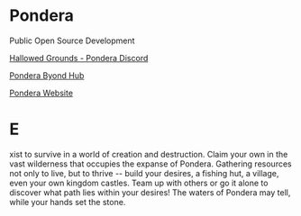 # Pondera
Public Open Source Development

<a href="https://discord.gg/2ZGz38FK4w">Hallowed Grounds - Pondera Discord</a>

<a href="http://www.byond.com/games/AERProductions/Pondera">Pondera Byond Hub</a>

<a href="https://www.aerproductions.com/pond/">Pondera Website</a>

# E
xist to survive in a world of creation and destruction. Claim your own in the vast wilderness that occupies the expanse of Pondera. Gathering resources not only to live, but to thrive -- build your desires, a fishing hut, a village, even your own kingdom castles. Team up with others or go it alone to discover what path lies within your desires! The waters of Pondera may tell, while your hands set the stone.

